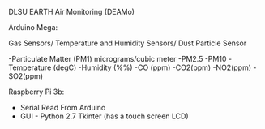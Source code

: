 DLSU EARTH Air Monitoring (DEAMo)

Arduino Mega:

Gas Sensors/ Temperature and Humidity Sensors/ Dust Particle Sensor

 -Particulate Matter (PM1) micrograms/cubic meter
 -PM2.5
 -PM10
 -Temperature (degC)
 -Humidity (%%)
 -CO (ppm)
 -CO2(ppm)
 -NO2(ppm)
 -SO2(ppm)
 
Raspberry Pi 3b:

 - Serial Read From Arduino
 - GUI - Python 2.7 Tkinter (has a touch screen LCD)